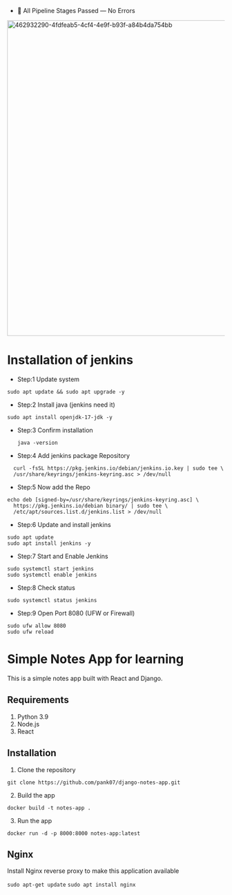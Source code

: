 - 🧩 All Pipeline Stages Passed — No Errors
<img width="1356" height="731" alt="462932290-4fdfeab5-4cf4-4e9f-b93f-a84b4da754bb" src="https://github.com/user-attachments/assets/e61a7199-acc5-4253-944e-a6eaf0813db6" />

# Installation of jenkins
- Step:1 Update system
```
sudo apt update && sudo apt upgrade -y
```

- Step:2 Install java (jenkins need it)
```
sudo apt install openjdk-17-jdk -y
```
  
- Step:3 Confirm installation
  ```
  java -version
  ```
  
- Step:4 Add jenkins package Repository
```
  curl -fsSL https://pkg.jenkins.io/debian/jenkins.io.key | sudo tee \
  /usr/share/keyrings/jenkins-keyring.asc > /dev/null
```
 
- Step:5 Now add the Repo
```
echo deb [signed-by=/usr/share/keyrings/jenkins-keyring.asc] \
  https://pkg.jenkins.io/debian binary/ | sudo tee \
  /etc/apt/sources.list.d/jenkins.list > /dev/null
```

- Step:6 Update and install jenkins
```
sudo apt update
sudo apt install jenkins -y
```
- Step:7 Start and Enable Jenkins
```
sudo systemctl start jenkins
sudo systemctl enable jenkins
```
- Step:8 Check status
```
sudo systemctl status jenkins
```

- Step:9 Open Port 8080 (UFW or Firewall)
```
sudo ufw allow 8080
sudo ufw reload
```


# Simple Notes App for learning
This is a simple notes app built with React and Django.

## Requirements
1. Python 3.9
2. Node.js
3. React

## Installation
1. Clone the repository
```
git clone https://github.com/pank07/django-notes-app.git
```

2. Build the app
```
docker build -t notes-app .
```

3. Run the app
```
docker run -d -p 8000:8000 notes-app:latest
```

## Nginx

Install Nginx reverse proxy to make this application available

`sudo apt-get update`
`sudo apt install nginx`
